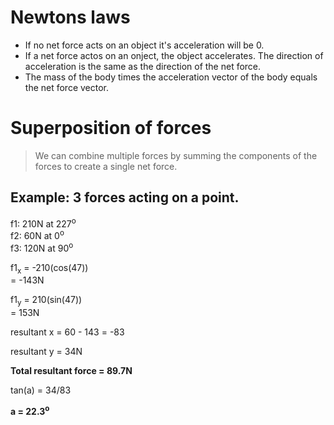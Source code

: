 # Newtons laws

* If no net force acts on an object it's acceleration will be 0.
* If a net force actos on an onject, the object accelerates. The direction of
  acceleration is the same as the direction of the net force.
* The mass of the body times the acceleration vector of the body equals the net
  force vector.

# Superposition of forces
> We can combine multiple forces by summing the components of the forces to
> create a single net force.

## Example: 3 forces acting on a point.
f1: 210N at 227<sup>o</sup>  
f2: 60N at 0<sup>o</sup>  
f3: 120N at 90<sup>o</sup>  

f1<sub>x</sub> = -210(cos(47))  
= -143N

f1<sub>y</sub> = 210(sin(47))  
= 153N

resultant x = 60 - 143 = -83

resultant y = 34N

**Total resultant force = 89.7N**

tan(a) = 34/83

**a = 22.3<sup>o</sup>**

